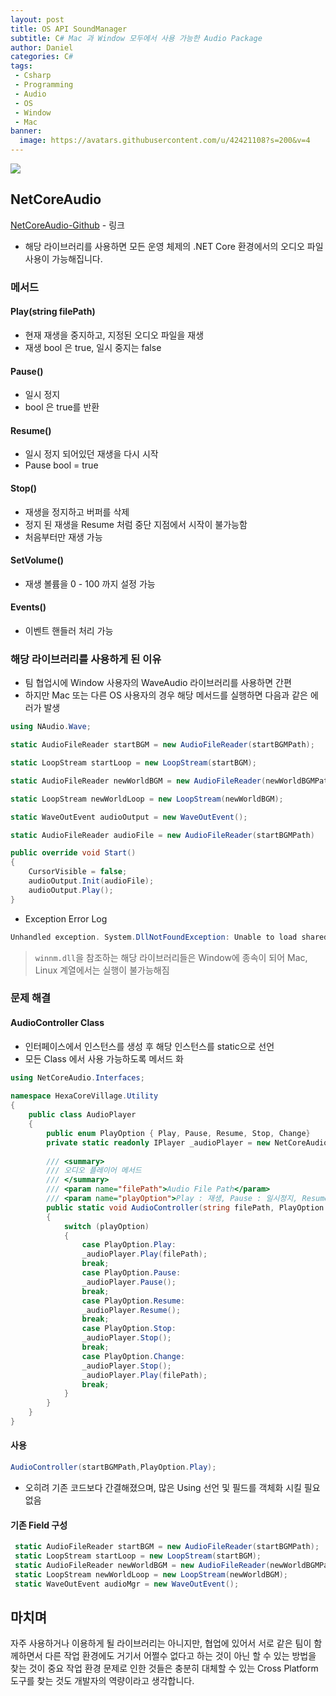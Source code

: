 ```yaml
---
layout: post
title: OS API SoundManager
subtitle: C# Mac 과 Window 모두에서 사용 가능한 Audio Package
author: Daniel
categories: C#
tags: 
 - Csharp
 - Programming
 - Audio
 - OS
 - Window
 - Mac
banner:
  image: https://avatars.githubusercontent.com/u/42421108?s=200&v=4
---
```

![](https://teamsparta.notion.site/image/https%3A%2F%2Fs3-us-west-2.amazonaws.com%2Fsecure.notion-static.com%2F573d499f-80ac-4e49-a243-d5079503ca40%2F3.png?table=block&id=d5e15def-1ac2-420f-9c62-49b36a9a637e&spaceId=83c75a39-3aba-4ba4-a792-7aefe4b07895&width=2000&userId=&cache=v2)

NetCoreAudio
--

[NetCoreAudio-Github](https://github.com/mobiletechtracker/NetCoreAudio) - 링크 

- 해당 라이브러리를 사용하면 모든 운영 체제의 .NET Core 환경에서의 오디오 파일 사용이 가능해집니다.

### 메서드

#### Play(string filePath)
- 현재 재생을 중지하고, 지정된 오디오 파일을 재생
- 재생 bool 은 true, 일시 중지는 false

#### Pause()
- 일시 정지
- bool 은 true를 반환

#### Resume()
- 일시 정지 되어있던 재생을 다시 시작
- Pause bool  = true
#### Stop()
- 재생을 정지하고 버퍼를 삭제
- 정지 된 재생을 Resume 처럼 중단 지점에서 시작이 불가능함
- 처음부터만 재생 가능

#### SetVolume()
- 재생 볼륨을 0 - 100 까지 설정 가능

#### Events()
- 이벤트 핸들러 처리 가능


### 해당 라이브러리를 사용하게 된 이유

- 팀 협업시에 Window 사용자의 WaveAudio 라이브러리를 사용하면 간편
- 하지만 Mac 또는 다른 OS 사용자의 경우 해당 메서드를 실행하면 다음과 같은 에러가 발생

```csharp
using NAudio.Wave;

static AudioFileReader startBGM = new AudioFileReader(startBGMPath); 

static LoopStream startLoop = new LoopStream(startBGM); 

static AudioFileReader newWorldBGM = new AudioFileReader(newWorldBGMPath); 

static LoopStream newWorldLoop = new LoopStream(newWorldBGM); 

static WaveOutEvent audioOutput = new WaveOutEvent(); 

static AudioFileReader audioFile = new AudioFileReader(startBGMPath)

public override void Start() 
{ 
	CursorVisible = false; 
	audioOutput.Init(audioFile); 
	audioOutput.Play(); 
}
```

- Exception Error Log

```csharp
Unhandled exception. System.DllNotFoundException: Unable to load shared library 'winmm.dll' or one of its dependencies. In order to help diagnose loading problems, consider setting the DYLD_PRINT_LIBRARIES environment variable: dlopen(/usr/local/share/dotnet/shared/Microsoft.NETCore.App/7.0.5/winmm.dll.dylib, 0x0001): tried: '/usr/local/share/dotnet/shared/Microsoft.NETCore. App/7.0.5/winmm.dll.dylib' (no such file), '/System/Volumes/Preboot/Cryptexes/OS/usr/local/share/dotnet/shared/Microsoft.NETCore.App/7.0.5/ winmm.dll.dylib' (no such file), '/usr/local/share/dotnet/shared/Microsoft.NETCore.App/7.0.5/winmm.dll.dylib' (no such file) dlopen(/Users/daniel/Documents/GitHub/HexCore/TeamDungeon/HexaCoreVillage/bin/Debug/net7.0/winmm.dll.dylib, 0x0001): tried: '/Users/daniel/Documents/GitHub/HexCore/TeamDungeon/ HexaCoreVillage/bin/Debug/net7.0/winmm.dll.dylib' (no such file), '/System/Volumes/Preboot/Cryptexes/OS/Users/daniel/Documents/GitHub/HexCore/TeamDungeon/HexaCoreVillage/bin/ Debug/net7.0/winmm.dll.dylib' (no such file),
```

> `winnm.dll`을 참조하는 해당 라이브러리들은 Window에 종속이 되어 Mac, Linux 계열에서는 실행이 불가능해짐


### 문제 해결

#### AudioController Class

- 인터페이스에서 인스턴스를 생성 후 해당 인스턴스를 static으로 선언
- 모든 Class 에서 사용 가능하도록 메서드 화

```csharp
using NetCoreAudio.Interfaces;  
  
namespace HexaCoreVillage.Utility  
{  
	public class AudioPlayer  
	{  
		public enum PlayOption { Play, Pause, Resume, Stop, Change}  
		private static readonly IPlayer _audioPlayer = new NetCoreAudio.Player();  
		  
		/// <summary>  
		/// 오디오 플레이어 메서드  
		/// </summary>  
		/// <param name="filePath">Audio File Path</param>  
		/// <param name="playOption">Play : 재생, Pause : 일시정지, Resume : 재실행, Stop : 중지, Change : 파일 바꾸기</param>  
		public static void AudioController(string filePath, PlayOption playOption)  
		{  
			switch (playOption)  
			{  
				case PlayOption.Play:  
				_audioPlayer.Play(filePath);  
				break;  
				case PlayOption.Pause:  
				_audioPlayer.Pause();  
				break;  
				case PlayOption.Resume:  
				_audioPlayer.Resume();  
				break;  
				case PlayOption.Stop:  
				_audioPlayer.Stop();  
				break;  
				case PlayOption.Change:  
				_audioPlayer.Stop();  
				_audioPlayer.Play(filePath);  
				break;  
			}  
		}  
	}  
}
```


#### 사용

```csharp
AudioController(startBGMPath,PlayOption.Play);
```

- 오히려 기존 코드보다 간결해졌으며, 많은 Using 선언 및 필드를 객체화 시킬 필요 없음

#### 기존 Field 구성

```csharp
 static AudioFileReader startBGM = new AudioFileReader(startBGMPath);  
 static LoopStream startLoop = new LoopStream(startBGM);  
 static AudioFileReader newWorldBGM = new AudioFileReader(newWorldBGMPath);  
 static LoopStream newWorldLoop = new LoopStream(newWorldBGM);  
 static WaveOutEvent audioMgr = new WaveOutEvent();
```


마치며
--

자주 사용하거나 이용하게 될 라이브러리는 아니지만, 협업에 있어서 서로 같은 팀이 함께하면서 다른 작업 환경에도 거기서 어쩔수 없다고 하는 것이 아닌 할 수 있는 방법을 찾는 것이 중요
작업 환경 문제로 인한 것들은 충분히 대체할 수 있는 Cross Platform 도구를 찾는 것도 개발자의 역량이라고 생각합니다.